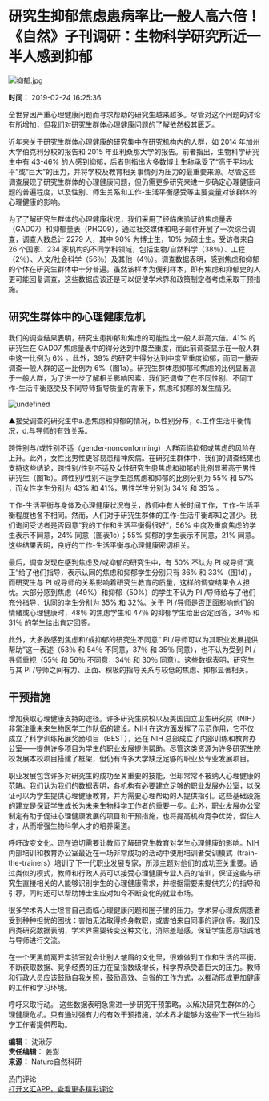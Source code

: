 # 研究生抑郁焦虑患病率比一般人高六倍！《自然》子刊调研：生物科学研究所近一半人感到抑郁

![抑郁.jpg](http://wenhui.whb.cn/u/cms/www/201902/241506538log.jpg)

**时间：** 2019-02-24 16:25:36

全世界因严重心理健康问题而寻求帮助的研究生越来越多。尽管对这个问题的讨论有所增加，但我们对研究生群体心理健康问题的了解依然极其匮乏。

近年来关于研究生群体心理健康的研究集中在研究机构内的人群，如 2014 年加州大学伯克利分校的报告和 2015 年亚利桑那大学的报告。前者指出，生物科学研究生中有 43-46% 的人感到抑郁，后者则指出大多数博士生称承受了“高于平均水平”或“巨大”的压力，并将学校及教育相关事情列为压力的最重要来源。尽管这些调查展现了研究生群体的心理健康问题，但仍需更多研究来进一步确定心理健康问题的普遍程度，以及性别、师生关系和工作-生活平衡感受等主要变量对该群体的心理健康的影响。

为了了解研究生群体的心理健康状况，我们采用了经临床验证的焦虑量表（GAD07）和抑郁量表（PHQ09），通过社交媒体和电子邮件开展了一次综合调查，调查人数总计 2279 人，其中 90% 为博士生，10% 为硕士生。受访者来自 26 个国家、234 家机构的不同学科领域，包括生物/自然科学（38％）、工程（2％）、人文/社会科学（56％）及其他（4％）。调查数据表明，感到焦虑和抑郁的个体在研究生群体中十分普遍。虽然该样本为便利样本，即有焦虑和抑郁史的人更可能回复调查，这些数据应该还是可以促使学术界和政策制定者考虑采取干预措施。

## 研究生群体中的心理健康危机

我们的调查结果表明，研究生患抑郁和焦虑的可能性比一般人群高六倍。41% 的研究生在 GAD07 焦虑量表中的得分达到中度至重度，而此前调查显示在一般人群中这一比例为 6% 。此外，39% 的研究生得分达到中度至重度抑郁，而同一量表调查一般人群的这一比例为 6%（图1a）。研究生群体患抑郁和焦虑的比例显著高于一般人群，为了进一步了解相关影响因素，我们还调查了在不同性别、不同工作-生活平衡感受及不同导师指导质量的背景下，焦虑和抑郁的发生情况。

![undefined](http://wenhui.whb.cn/u/cms/www/201902/24150414fkvw.jpg)

▲接受调查的研究生中a.患焦虑和抑郁的情况，b.性别分布，c.工作生活平衡情况，d.与导师的有效关系。

跨性别与/或性别不适（gender-nonconforming）人群面临抑郁或焦虑的风险在上升。此外，女性比男性更容易患精神疾病。在研究生群体中，我们的调查结果也支持这些结论，跨性别/性别不适及女性研究生患焦虑和抑郁的比例显著高于男性研究生（图1b）。跨性别/性别不适学生患焦虑和抑郁的比例分别为 55% 和 57% ，而女性学生分别为 43% 和 41%，男性学生分别为 34% 和 35% 。

工作-生活平衡与身体及心理健康状况有关，教师中有人长时间工作，工作-生活平衡程度也各不相同。然而，人们对于研究生群体的工作-生活平衡却知之甚少。我们询问受访者是否同意“我的工作和生活平衡得很好”，56% 中度及重度焦虑的学生表示不同意，24% 同意（图表1c）；55% 抑郁的学生表示不同意，21% 同意。这些结果表明，良好的工作-生活平衡与心理健康密切相关。

最后，调查发现在感到焦虑及/或抑郁的研究生中，有 50% 不认为 PI 或导师“真正”给了他们指导，表示认同的焦虑和抑郁学生分别只有 36% 和 33%（图1d），而研究生与 PI 或导师的关系影响着研究生教育的质量，这样的调查结果令人担忧。大部分感到焦虑（49%）和抑郁（50%）的学生不认为 PI /导师给与了他们充分指导，认同的学生分别为 35% 和 32%。关于 PI /导师是否正面影响他们的情绪或心理健康时，48％ 的焦虑学生和 47％ 的抑郁学生给出否定回答，34％ 和 31％ 的学生给出肯定回答。

此外，大多数感到焦虑和/或抑郁的研究生不同意“ PI /导师可以为其职业发展提供帮助”这一表述（53％ 和 54％ 不同意，37％ 和 35％ 同意），也不认为受到 PI /导师重视（55％ 和 56％ 不同意，34％ 和 30％ 同意）。这些数据表明，研究生与其 PI /导师之间有力、正面、积极的指导关系与较低的焦虑、抑郁显著相关。

## 干预措施

增加获取心理健康支持的途径。许多研究生院校以及美国国立卫生研究院（NIH）非常注重未来生物医学工作队伍的建设。NIH 在这方面发挥了示范作用，它不仅成立了科学训练拓展奖励项目（BEST），还在 NIH 总部成立了内部训练和教育办公室——提供许多项目为学生的职业发展提供帮助。尽管这类资源为许多研究生院校发展本校项目搭建了框架，但仍有许多大学缺乏足够的职业及专业发展项目。

职业发展包含许多对研究生的成功至关重要的技能，但却常常不被纳入心理健康的范畴。我们认为我们的数据表明，各机构有必要建立足够的职业发展办公室，以保证可以为学生提供心理健康教育，并为需要心理帮助的人提供指引。这些基础设施的建立是保证学生成长为未来生物科学工作者的重要一步。此外，职业发展办公室制定有助于促进心理健康发展的项目和干预措施，也将提高机构竞争优势，留住人才，从而增强生物科学人才的培养渠道。

呼吁改变文化。现在迫切需要让教师了解研究生教育对学生心理健康的影响。NIH 内部培训和教育办公室最近在一场非常成功的活动中使用培训者受训模式（train-the-trainers）培训了下一代职业发展专家，所涉主题对他们的成功至关重要。通过类似的模式，教师和行政人员可以接受心理健康专业人员的培训，保证这些与研究生直接相关的人能够识别学生的心理健康需求，并根据需要来提供充分的指导和引荐，同时还可以帮助博士生应对如今不断变化的就业市场。

很多学术界人士坦言自己面临心理健康问题和圈子里的压力。学术界心理疾病患者受到种种担忧的困扰：害怕无法取得终身教职，或害怕来自同事的评价等。我们及同类研究数据表明，学术界需要转变这种文化，消除羞耻感，保证学生愿意坦诚地与导师进行交流。

在一个天黑前离开实验室就会让别人皱眉的文化里，很难做到工作和生活的平衡。不断获取数据、竞争经费的压力在呈指数级增长，科学界承受着巨大的压力。教师和行政人员应该鼓励自我关照，鼓励高效、自省的工作方式，以推动形成更加健康的工作和学习环境。

呼吁采取行动。 这些数据表明急需进一步研究干预策略，以解决研究生群体的心理健康危机。只有通过强有力的有效干预措施，学术界才能够为这些下一代生物科学工作者提供帮助。

**编辑：** 沈湫莎  
**责任编辑：** 姜澎  
**来源：** Nature自然科研  

热门评论  
[打开文汇APP，查看更多精彩评论](http://a.app.qq.com/o/simple.jsp?pkgname=com.wenhui.ebook)
<!-- tcd_original_link http://wenhui.whb.cn/zhuzhan/yiliao/20190224/244129.html -->
